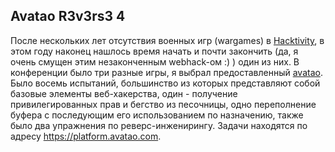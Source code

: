 Avatao R3v3rs3 4
------

После нескольких лет отсутствия военных игр (wargames) в [Hacktivity](https://hacktivity.com), в этом году наконец нашлось время
 начать и почти закончить (да, я очень смущен этим незаконченным
 webhack-ом :) ) один из них. В конференции было три разные игры, я выбрал предоставленный [avatao](https://avatao.com). Было восемь испытаний, большинство из которых представляют собой базовые элементы веб-хакерства, один - получение привилегированных прав и бегство из песочницы, одно переполнение буфера с последующим его использованием по назначению, также было два упражнения по реверс-инженирингу. Задачи находятся по адресу https://platform.avatao.com.
